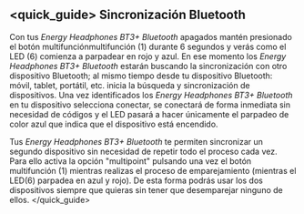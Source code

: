 ## <quick_guide> Sincronización Bluetooth

Con tus *Energy Headphones BT3+ Bluetooth* apagados mantén presionado el botón multifunciónmultifunción (1) durante 6 segundos y verás como el LED (6) comienza a parpadear en rojo y azul. En ese momento los *Energy Headphones BT3+ Bluetooth* estarán buscando la sincronización con otro dispositivo Bluetooth; al mismo tiempo desde tu dispositivo Bluetooth: móvil, tablet, portátil, etc. inicia la búsqueda y sincronización de dispositivos. Una vez identificados los *Energy Headphones BT3+ Bluetooth* en tu dispositivo selecciona conectar, se conectará de forma inmediata sin necesidad de códigos y el LED pasará a hacer únicamente el parpadeo de color azul que indica que el dispositivo está encendido.

Tus *Energy Headphones BT3+ Bluetooth* te permiten sincronizar un segundo dispositivo sin necesidad de repetir todo el proceso cada vez. Para ello activa la opción "multipoint" pulsando una vez el botón multifunción (1) mientras realizas el proceso de emparejamiento (mientras el LED(6) parpadea en azul y rojo). De esta forma podrás usar los dos dispositivos siempre que quieras sin tener que desemparejar ninguno de ellos.
</quick_guide>
